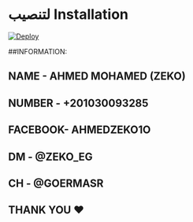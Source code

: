 # لتنصيب Installation
[![Deploy](https://www.herokucdn.com/deploy/button.svg)](https://heroku.com/deploy?template=https://github.com/DEVZEKO/music.git)
  

##INFORMATION:
## NAME    -   AHMED MOHAMED (ZEKO)  
## NUMBER  -   +201030093285
## FACEBOOK-   AHMEDZEKO1O
## DM      -   @ZEKO_EG
## CH      -   @GOERMASR


## THANK YOU ❤️
